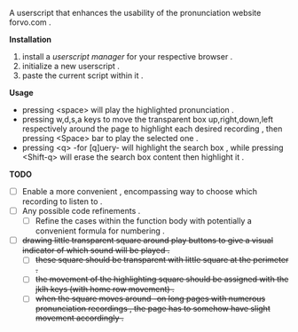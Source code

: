 A userscript that enhances the usability of the pronunciation website forvo.com .

**Installation**

1.   install a _userscript manager_ for your respective browser .
2.   initialize a new userscript .
3.   paste the current script within it .

**Usage**

*   pressing \<space\> will play the highlighted pronunciation .
*   pressing w,d,s,a keys to move the transparent box up,right,down,left respectively around the page to highlight each desired recording , then pressing \<Space\> bar to play the selected one .
*   pressing \<q\> -for [q]uery- will highlight the search box , while pressing \<Shift-q\> will erase the search box content then highlight it .

**TODO**
- [ ]  Enable a more convenient , encompassing way to choose which recording to listen to .
- [ ]  Any possible code refinements .
    - [ ] Refine the cases within the function body with potentially a convenient formula for numbering .
- [ ] ~~drawing little transparent square around play buttons to give a visual indicator of which sound will be played .~~
    - [ ] ~~these square should be transparent with little square at the perimeter .~~
    - [ ] ~~the movement of the highlighting square should be assigned with the jklh keys (with home row movement) .~~
    - [ ] ~~when the square moves around -on long pages with numerous pronunciation recordings , the page has to somehow have slight movement accordingly .~~

